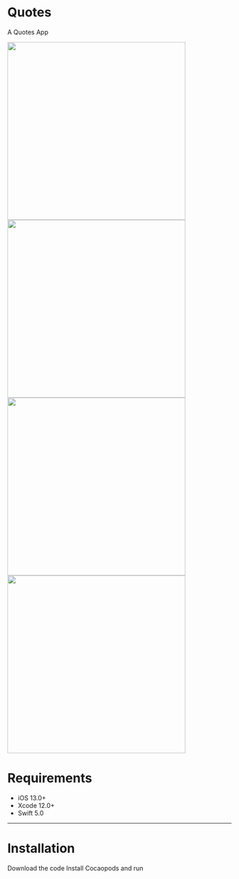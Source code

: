 # Quotes
A Quotes App

<p align="row">
<img src="https://user-images.githubusercontent.com/73575643/151652890-f0bd24b6-b7c3-41c1-9a6a-47bb6a7aee11.PNG" width="400" >
 <img src="" width="400" >
 <img src= "" width="400" >
<img src= "" width="400" >
</p>

# Requirements

- iOS 13.0+
- Xcode 12.0+
- Swift 5.0

---


# Installation
Download the code
Install Cocaopods and run
